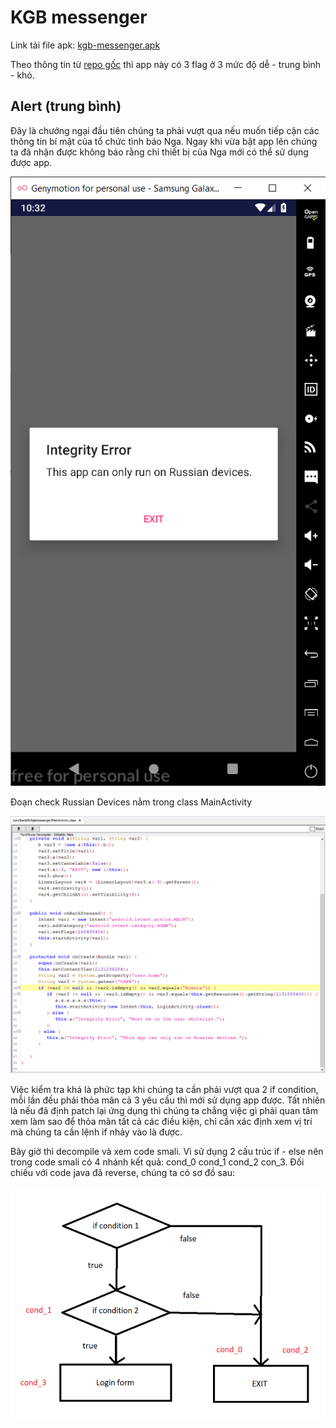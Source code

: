 # KGB messenger

Link tải file apk: [kgb-messenger.apk](https://github.com/MinhNhatTran/Android-CTF/blob/master/KGB%20messenger/kgb-messenger.apk)

Theo thông tin từ [repo gốc](https://github.com/tlamb96/kgb_messenger) thì app này có 3 flag ở 3 mức độ dễ - trung bình - khó.

## Alert (trung bình)

Đây là chướng ngại đầu tiên chúng ta phải vượt qua nếu muốn tiếp cận các thông tin bí mật của tổ chức tình báo Nga. Ngay khi vừa bật app lên chúng ta đã nhận được không báo rằng chỉ thiết bị của Nga mới có thể sử dụng được app.

![rusian-devices](https://github.com/MinhNhatTran/Android-CTF/blob/master/KGB%20messenger/image/kgb10.PNG)

Đoạn check Russian Devices nằm trong class MainActivity

![check-devices](https://github.com/MinhNhatTran/Android-CTF/blob/master/KGB%20messenger/image/kgb11.PNG)

Việc kiểm tra khá là phức tạp khi chúng ta cần phải vượt qua 2 if condition, mỗi lần đều phải thỏa mãn cả 3 yêu cầu thì mới sử dụng app được. Tất nhiên là nếu đã định patch lại ứng dụng thì chúng ta chẳng việc gì phải quan tâm xem làm sao để thỏa mãn tất cả các điều kiện, chỉ cần xác định xem vị trí mà chúng ta cần lệnh if nhảy vào là được.

Bây giờ thì decompile và xem code smali. Vì sử dụng 2 cấu trúc if - else nên trong code smali có 4 nhánh kết quả: cond_0 cond_1 cond_2 con_3. Đối chiếu với code java đã reverse, chúng ta có sơ đồ sau:

![if-map](https://github.com/MinhNhatTran/Android-CTF/blob/master/KGB%20messenger/image/kgb12.PNG)


